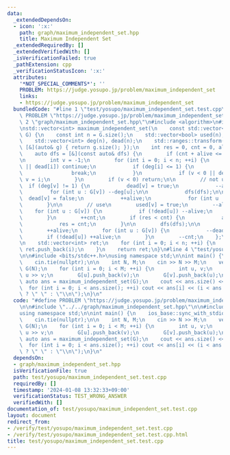 ```yaml
---
data:
  _extendedDependsOn:
  - icon: ':x:'
    path: graph/maximum_independent_set.hpp
    title: Maximum Independent Set
  _extendedRequiredBy: []
  _extendedVerifiedWith: []
  _isVerificationFailed: true
  _pathExtension: cpp
  _verificationStatusIcon: ':x:'
  attributes:
    '*NOT_SPECIAL_COMMENTS*': ''
    PROBLEM: https://judge.yosupo.jp/problem/maximum_independent_set
    links:
    - https://judge.yosupo.jp/problem/maximum_independent_set
  bundledCode: "#line 1 \"test/yosupo/maximum_independent_set.test.cpp\"\n#define\
    \ PROBLEM \"https://judge.yosupo.jp/problem/maximum_independent_set\"\n\n#line\
    \ 2 \"graph/maximum_independent_set.hpp\"\n#include <algorithm>\n#include <vector>\n\
    \nstd::vector<int> maximum_independent_set(\n    const std::vector<std::vector<int>>&\
    \ G) {\n    const int n = G.size();\n    std::vector<bool> used(n), ans(n);\n\
    \    std::vector<int> deg(n), dead(n);\n    std::ranges::transform(G, deg.begin(),\
    \ [&](auto& g) { return g.size(); });\n    int res = 0, cnt = 0, alive = n;\n\n\
    \    auto dfs = [&](const auto& dfs) {\n        if (cnt + alive <= res) return;\n\
    \n        int v = -1;\n        for (int i = 0; i < n; ++i) {\n            if (used[i]\
    \ || dead[i]) continue;\n            if (deg[i] <= 1) {\n                v = i;\n\
    \                break;\n            }\n            if (v < 0 || deg[v] < deg[i])\
    \ v = i;\n        }\n        if (v < 0) return;\n\n        // not use\n      \
    \  if (deg[v] != 1) {\n            dead[v] = true;\n            --alive;\n   \
    \         for (int u : G[v]) --deg[u];\n\n            dfs(dfs);\n\n          \
    \  dead[v] = false;\n            ++alive;\n            for (int u : G[v]) ++deg[u];\n\
    \        }\n\n        // use\n        used[v] = true;\n        --alive;\n    \
    \    for (int u : G[v]) {\n            if (!dead[u]) --alive;\n            ++dead[u];\n\
    \        }\n        ++cnt;\n        if (res < cnt) {\n            ans = used;\n\
    \            res = cnt;\n        }\n\n        dfs(dfs);\n\n        used[v] = false;\n\
    \        ++alive;\n        for (int u : G[v]) {\n            --dead[u];\n    \
    \        if (!dead[u]) ++alive;\n        }\n        --cnt;\n    };\n\n    dfs(dfs);\n\
    \n    std::vector<int> ret;\n    for (int i = 0; i < n; ++i) {\n        if (ans[i])\
    \ ret.push_back(i);\n    }\n    return ret;\n}\n#line 4 \"test/yosupo/maximum_independent_set.test.cpp\"\
    \n\n#include <bits/stdc++.h>\nusing namespace std;\n\nint main() {\n    ios_base::sync_with_stdio(false);\n\
    \    cin.tie(nullptr);\n\n    int N, M;\n    cin >> N >> M;\n    vector<vector<int>>\
    \ G(N);\n    for (int i = 0; i < M; ++i) {\n        int u, v;\n        cin >>\
    \ u >> v;\n        G[u].push_back(v);\n        G[v].push_back(u);\n    }\n   \
    \ auto ans = maximum_independent_set(G);\n    cout << ans.size() << endl;\n  \
    \  for (int i = 0; i < ans.size(); ++i) cout << ans[i] << (i < ans.size() - 1\
    \ ? \" \" : \"\\n\");\n}\n"
  code: "#define PROBLEM \"https://judge.yosupo.jp/problem/maximum_independent_set\"\
    \n\n#include \"../../graph/maximum_independent_set.hpp\"\n\n#include <bits/stdc++.h>\n\
    using namespace std;\n\nint main() {\n    ios_base::sync_with_stdio(false);\n\
    \    cin.tie(nullptr);\n\n    int N, M;\n    cin >> N >> M;\n    vector<vector<int>>\
    \ G(N);\n    for (int i = 0; i < M; ++i) {\n        int u, v;\n        cin >>\
    \ u >> v;\n        G[u].push_back(v);\n        G[v].push_back(u);\n    }\n   \
    \ auto ans = maximum_independent_set(G);\n    cout << ans.size() << endl;\n  \
    \  for (int i = 0; i < ans.size(); ++i) cout << ans[i] << (i < ans.size() - 1\
    \ ? \" \" : \"\\n\");\n}\n"
  dependsOn:
  - graph/maximum_independent_set.hpp
  isVerificationFile: true
  path: test/yosupo/maximum_independent_set.test.cpp
  requiredBy: []
  timestamp: '2024-01-08 13:32:33+09:00'
  verificationStatus: TEST_WRONG_ANSWER
  verifiedWith: []
documentation_of: test/yosupo/maximum_independent_set.test.cpp
layout: document
redirect_from:
- /verify/test/yosupo/maximum_independent_set.test.cpp
- /verify/test/yosupo/maximum_independent_set.test.cpp.html
title: test/yosupo/maximum_independent_set.test.cpp
---
```

